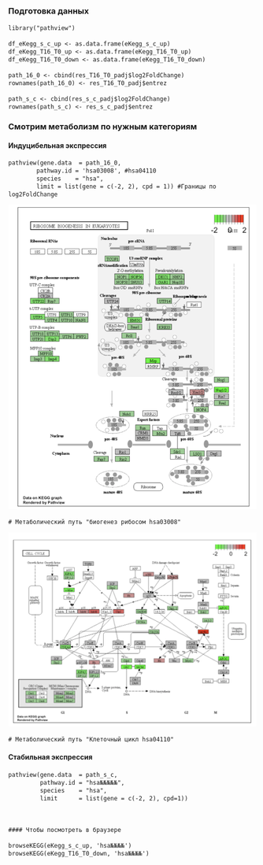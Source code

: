 ### Подготовка данных

```{r}
library("pathview")

df_eKegg_s_c_up <- as.data.frame(eKegg_s_c_up)
df_eKegg_T16_T0_up <- as.data.frame(eKegg_T16_T0_up)
df_eKegg_T16_T0_down <- as.data.frame(eKegg_T16_T0_down)

path_16_0 <- cbind(res_T16_T0_padj$log2FoldChange)
rownames(path_16_0) <- res_T16_T0_padj$entrez

path_s_c <- cbind(res_s_c_padj$log2FoldChange)
rownames(path_s_c) <- res_s_c_padj$entrez
```

### Смотрим метаболизм по нужным категориям

#### Индуцибельная экспрессия

```{r}
pathview(gene.data  = path_16_0,
        pathway.id = 'hsa03008', #hsa04110
        species    = "hsa",
        limit = list(gene = c(-2, 2), cpd = 1)) #Границы по log2FoldChange
```

![метаболизм](images/pic22.png)

```{r}
# Метаболический путь "биогенез рибосом hsa03008"
```

![метаболизм](images/pic23.png)

```{r}
# Метаболический путь "Клеточный цикл hsa04110"
```

#### Стабильная экспрессия

```{r}
pathview(gene.data  = path_s_c,
         pathway.id = "hsa№№№№№",
         species    = "hsa",
         limit      = list(gene = c(-2, 2), cpd=1))



#### Чтобы посмотреть в браузере

browseKEGG(eKegg_s_c_up, 'hsa№№№№')
browseKEGG(eKegg_T16_T0_down, 'hsa№№№№')
```
